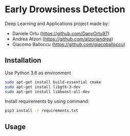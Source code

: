 # Early Drowsiness Detection

Deep Learning and Applications project made by:
- Daniele Ortu (https://github.com/DanyOrtu97)
- Andrea Atzori (https://github.com/atzoriandrea)
- Giacomo Balloccu (https://github.com/giacoballoccu)

## Installation

Use Python 3.6 as environment

```bash
sudo apt-get install build-essential cmake
sudo apt-get install libgtk-3-dev
sudo apt-get install libboost-all-dev


```
Install requirements by using command:

```bash
pip3 install -r requirements.txt
```
## Usage

```python
```
